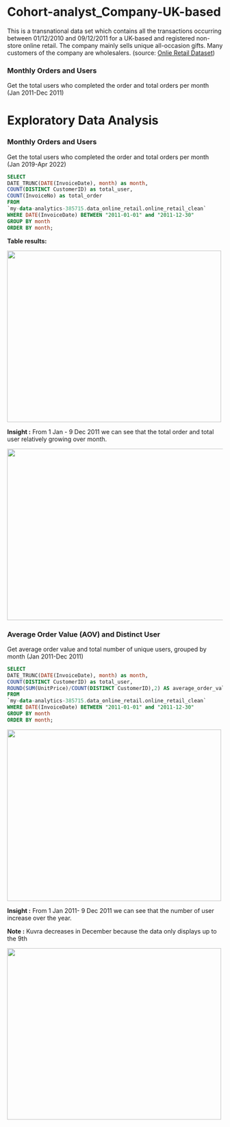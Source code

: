 # Cohort-analyst_Company-UK-based
This is a transnational data set which contains all the transactions occurring between 01/12/2010 and 09/12/2011 for a UK-based and registered non-store online retail. The company mainly sells unique all-occasion gifts. Many customers of the company are wholesalers. (source: [Onlie Retail Dataset](https://www.kaggle.com/datasets/ersany/online-retail-dataset))

### Monthly Orders and Users

Get the total users who completed the order and total orders per month (Jan 2011-Dec 2011)
# Exploratory Data Analysis
### Monthly Orders and Users
Get the total users who completed the order and total orders per month (Jan 2019-Apr 2022)
 ``` sql
 SELECT 
 DATE_TRUNC(DATE(InvoiceDate), month) as month,
 COUNT(DISTINCT CustomerID) as total_user,
 COUNT(InvoiceNo) as total_order
 FROM
`my-data-analytics-385715.data_online_retail.online_retail_clean`
WHERE DATE(InvoiceDate) BETWEEN "2011-01-01" and "2011-12-30"
GROUP BY month
ORDER BY month;
  ```
**Table results:**

<img src="https://github.com/DaffaSuadaa/Cohort-analyst_Company-UK-based/assets/134934646/6bc83613-4dcf-4d22-acae-d2245ac96667" width="500" height="400">

**Insight :** From 1 Jan - 9 Dec 2011 we can see that the total order and total user relatively growing over month.

<img src="https://github.com/DaffaSuadaa/Cohort-analyst_Company-UK-based/assets/134934646/6fc062bc-1c06-4116-9d19-34c132e16e9a" width="600" height="400">


### Average Order Value (AOV) and Distinct User

Get average order value and total number of unique users, grouped by month (Jan 2011-Dec 2011)
 ``` sql
SELECT 
DATE_TRUNC(DATE(InvoiceDate), month) as month,
COUNT(DISTINCT CustomerID) as total_user,
ROUND(SUM(UnitPrice)/COUNT(DISTINCT CustomerID),2) AS average_order_value
FROM
`my-data-analytics-385715.data_online_retail.online_retail_clean`
WHERE DATE(InvoiceDate) BETWEEN "2011-01-01" and "2011-12-30"
GROUP BY month
ORDER BY month;
  ```
<img src="https://github.com/DaffaSuadaa/Cohort-analyst_Company-UK-based/assets/134934646/cc766f90-7843-4ea2-8144-6d48b1a7900c" width="500" height="400">

**Insight :** From 1 Jan 2011- 9 Dec 2011 we can see that the number of user increase over the year.

**Note :** Kuvra decreases in December because the data only displays up to the 9th

<img src="https://github.com/DaffaSuadaa/Cohort-analyst_Company-UK-based/assets/134934646/dd0a1847-877a-4e01-8e97-20f434d69577" width="500" height="400">

